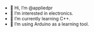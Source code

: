 - 👋 Hi, I’m @appliedpr
- 👀 I’m interested in electronics.
- 🌱 I’m currently learning C++.
- 💞️ I’m using Arduino as a learning tool.


<!---
appliedpr/appliedpr is a ✨ special ✨ repository because its `README.md` (this file) appears on your GitHub profile.
You can click the Preview link to take a look at your changes.
--->
